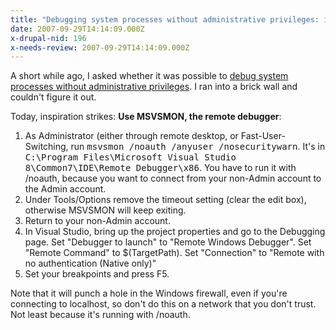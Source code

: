 ```yaml
---
title: "Debugging system processes without administrative privileges: it can be done"
date: 2007-09-29T14:14:09.000Z
x-drupal-nid: 196
x-needs-review: 2007-09-29T14:14:09.000Z
---
```

A short while ago, I asked whether it was possible to [debug system processes without administrative privileges](http://www.differentpla.net/content/2007/08/debugging-system-processes-without-administrative-privileges). I ran into a brick wall and couldn't figure it out.

Today, inspiration strikes: **Use MSVSMON, the remote debugger**:

1.  As Administrator (either through remote desktop, or Fast-User-Switching, run <tt>msvsmon /noauth /anyuser /nosecuritywarn</tt>. It's in <tt>C:\Program Files\Microsoft Visual Studio 8\Common7\IDE\Remote Debugger\x86</tt>. You have to run it with /noauth, because you want to connect from your non-Admin account to the Admin account.
2.  Under Tools/Options remove the timeout setting (clear the edit box), otherwise MSVSMON will keep exiting.
3.  Return to your non-Admin account.
4.  In Visual Studio, bring up the project properties and go to the Debugging page. Set "Debugger to launch" to "Remote Windows Debugger". Set "Remote Command" to $(TargetPath). Set "Connection" to "Remote with no authentication (Native only)"
5.  Set your breakpoints and press F5.

Note that it will punch a hole in the Windows firewall, even if you're connecting to localhost, so don't do this on a network that you don't trust. Not least because it's running with /noauth.